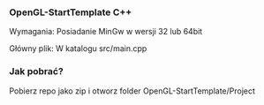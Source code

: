 ### OpenGL-StartTemplate C++

Wymagania: Posiadanie MinGw w wersji 32 lub 64bit

Główny plik: W katalogu src/main.cpp

### Jak pobrać?

Pobierz repo jako zip i otworz folder OpenGL-StartTemplate/Project
